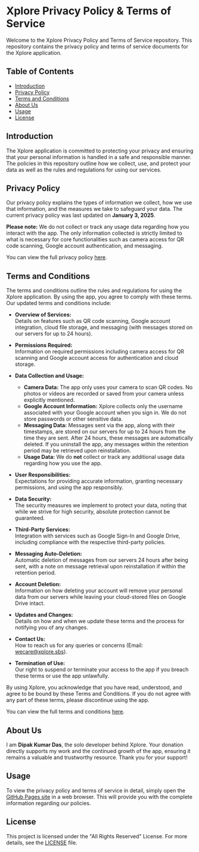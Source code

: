 # Xplore Privacy Policy & Terms of Service

Welcome to the Xplore Privacy Policy and Terms of Service repository. This repository contains the privacy policy and terms of service documents for the Xplore application.

## Table of Contents

- [Introduction](#introduction)
- [Privacy Policy](#privacy-policy)
- [Terms and Conditions](#terms-and-conditions)
- [About Us](#about-us)
- [Usage](#usage)
- [License](#license)

## Introduction

The Xplore application is committed to protecting your privacy and ensuring that your personal information is handled in a safe and responsible manner. The policies in this repository outline how we collect, use, and protect your data as well as the rules and regulations for using our services.

## Privacy Policy

Our privacy policy explains the types of information we collect, how we use that information, and the measures we take to safeguard your data. The current privacy policy was last updated on **January 3, 2025**.

**Please note:** We do not collect or track any usage data regarding how you interact with the app. The only information collected is strictly limited to what is necessary for core functionalities such as camera access for QR code scanning, Google account authentication, and messaging.

You can view the full privacy policy [here](index.html).

## Terms and Conditions

The terms and conditions outline the rules and regulations for using the Xplore application. By using the app, you agree to comply with these terms. Our updated terms and conditions include:

- **Overview of Services:**  
  Details on features such as QR code scanning, Google account integration, cloud file storage, and messaging (with messages stored on our servers for up to 24 hours).

- **Permissions Required:**  
  Information on required permissions including camera access for QR scanning and Google account access for authentication and cloud storage.

- **Data Collection and Usage:**  
  - **Camera Data:** The app only uses your camera to scan QR codes. No photos or videos are recorded or saved from your camera unless explicitly mentioned.
  - **Google Account Information:** Xplore collects only the username associated with your Google account when you sign in. We do not store passwords or other sensitive data.
  - **Messaging Data:** Messages sent via the app, along with their timestamps, are stored on our servers for up to 24 hours from the time they are sent. After 24 hours, these messages are automatically deleted. If you uninstall the app, any messages within the retention period may be retrieved upon reinstallation.
  - **Usage Data:** We do **not** collect or track any additional usage data regarding how you use the app.

- **User Responsibilities:**  
  Expectations for providing accurate information, granting necessary permissions, and using the app responsibly.

- **Data Security:**  
  The security measures we implement to protect your data, noting that while we strive for high security, absolute protection cannot be guaranteed.

- **Third-Party Services:**  
  Integration with services such as Google Sign-In and Google Drive, including compliance with the respective third-party policies.

- **Messaging Auto-Deletion:**  
  Automatic deletion of messages from our servers 24 hours after being sent, with a note on message retrieval upon reinstallation if within the retention period.

- **Account Deletion:**  
  Information on how deleting your account will remove your personal data from our servers while leaving your cloud-stored files on Google Drive intact.

- **Updates and Changes:**  
  Details on how and when we update these terms and the process for notifying you of any changes.

- **Contact Us:**  
  How to reach us for any queries or concerns (Email: [wecare@xplore.sbs](mailto:wecare@xplore.sbs)).

- **Termination of Use:**  
  Our right to suspend or terminate your access to the app if you breach these terms or use the app unlawfully.

By using Xplore, you acknowledge that you have read, understood, and agree to be bound by these Terms and Conditions. If you do not agree with any part of these terms, please discontinue using the app.

You can view the full terms and conditions [here](index.html).

## About Us

I am **Dipak Kumar Das**, the solo developer behind Xplore. Your donation directly supports my work and the continued growth of the app, ensuring it remains a valuable and trustworthy resource. Thank you for your support!

## Usage

To view the privacy policy and terms of service in detail, simply open the [GitHub Pages site](https://xploresite.github.io/web/) in a web browser. This will provide you with the complete information regarding our policies.

## License

This project is licensed under the "All Rights Reserved" License. For more details, see the [LICENSE](./LICENSE) file.
